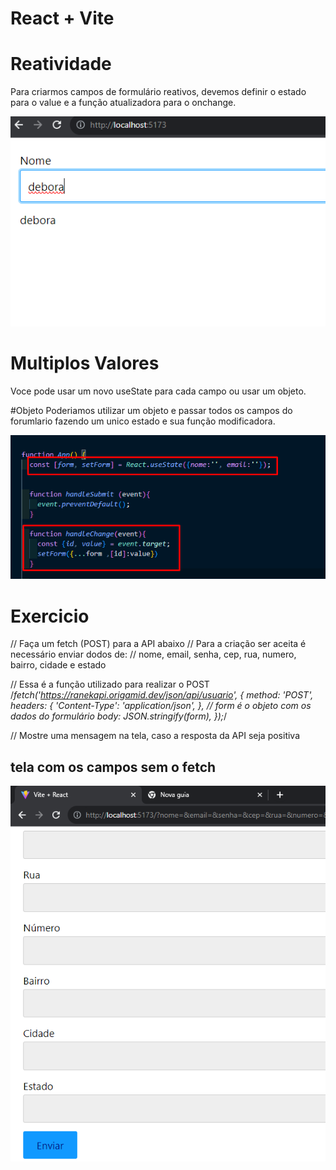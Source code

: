 # React + Vite

# Reatividade
Para criarmos campos de formulário reativos, devemos definir o estado para o value e a função atualizadora para o onchange.

![Alt text](image-1.png)

# Multiplos Valores
Voce pode usar um novo useState para cada campo ou usar um objeto.

#Objeto
Poderiamos utilizar um objeto e passar todos os campos do forumlario fazendo um unico estado e sua função modificadora.

![Alt text](image-2.png)

# Exercicio

// Faça um fetch (POST) para a API abaixo
// Para a criação ser aceita é necessário enviar dodos de:
// nome, email, senha, cep, rua, numero, bairro, cidade e estado

// Essa é a função utilizado para realizar o POST
/*fetch('https://ranekapi.origamid.dev/json/api/usuario', {
  method: 'POST',
  headers: {
    'Content-Type': 'application/json',
  },
  // form é o objeto com os dados do formulário
  body: JSON.stringify(form),
});*/

// Mostre uma mensagem na tela, caso a resposta da API seja positiva

## tela com os campos sem o fetch

![Alt text](image-3.png)
